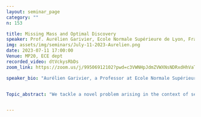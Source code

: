 ```yaml
---
layout: seminar_page
category: ""
n: 153

title: Missing Mass and Optimal Discovery
speaker: Prof. Aurélien Garivier, Ecole Normale Supérieure de Lyon, France
img: assets/img/seminars/July-11-2023-Aurelien.png
date: 2023-07-11 17:00:00 
Venue: MP20, ECE dept
recorded_video: dtVckysRbDs
zoom_link: https://zoom.us/j/99506912102?pwd=c3VWNHpJdmZVWXNsNDRxdHhVaTBuZz09

speaker_bio: "Aurélien Garivier, a Professor at Ecole Normale Supérieure de Lyon in France, works in the realm of stochastic and statistical modeling, approaching the subject from diverse perspectives. With a Ph.D. in Information Theory, his research has primarily focused on Machine Learning, with a particular emphasis on reinforcement learning. Garivier's most influential contributions pertain to the field of bandit models. His research interests extend beyond this domain and encompass Markov models, perfect simulation, and the optimization of stochastic functions, among others. Notably, he has recently delved into the areas of differential privacy and risk-aware reinforcement learning. "


Topic_abstract: "We tackle a novel problem arising in the context of security analysis in power systems, which we refer to as 'optimal discovery with probabilistic expert advice.' To address this challenge, we propose an algorithm that leverages the optimistic paradigm and utilizes the Good-Turing missing mass estimator. Through rigorous analysis, we establish two distinct regret bounds to evaluate the performance of this algorithm, imposing only weak assumptions on the probabilistic experts. Furthermore, by imposing more stringent assumptions, we demonstrate a macroscopic optimality result by comparing the algorithm against both an oracle strategy and uniform sampling. To support our theoretical findings, we supplement our study with numerical experiments, which provide concrete illustrations of the algorithm's performance and its alignment with the established theoretical framework."


---
```


